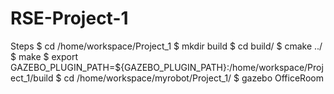 # RSE-Project-1
Steps
$ cd /home/workspace/Project_1
$ mkdir build
$ cd build/
$ cmake ../
$ make
$ export GAZEBO_PLUGIN_PATH=${GAZEBO_PLUGIN_PATH}:/home/workspace/Project_1/build
$ cd /home/workspace/myrobot/Project_1/
$ gazebo OfficeRoom
